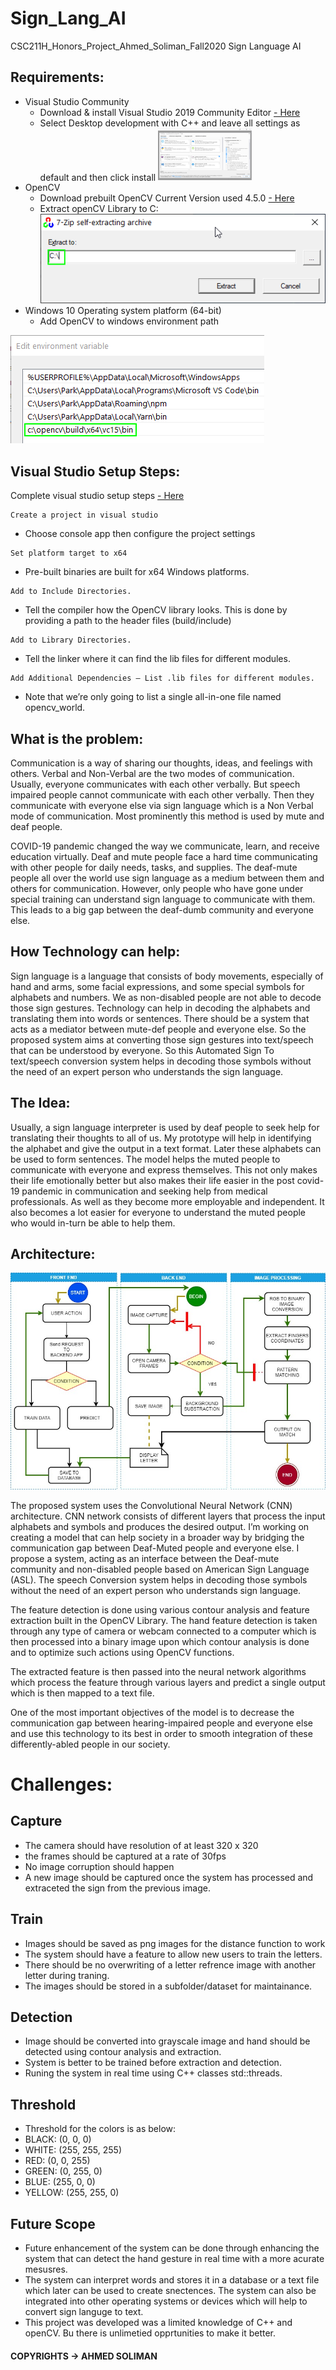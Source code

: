 # Sign_Lang_AI

CSC211H_Honors_Project_Ahmed_Soliman_Fall2020
Sign Language AI

## Requirements:

- Visual Studio Community
  - Download & install Visual Studio 2019 Community Editor [- Here](https://visualstudio.microsoft.com/downloads/)
  - Select Desktop development with C++ and leave all settings as default and then click install
    <img src= "./images/install_visual.png" width=150 height= auto>
- OpenCV
  - Download prebuilt OpenCV Current Version used 4.5.0 [- Here](https://opencv.org/releases/)
  - Extract openCV Library to C:\
    <img src= "./images/extract_opencv.png" width=auto height= auto>
- Windows 10 Operating system platform (64-bit)
  - Add OpenCV to windows environment path
<img src= "./images/add_path.png" width=auto height= auto>

## Visual Studio Setup Steps:

Complete visual studio setup steps [- Here](https://sites.google.com/view/sign-language-ai/setup)

```
Create a project in visual studio
```

- Choose console app then configure the project settings

```
Set platform target to x64
```

- Pre-built binaries are built for x64 Windows platforms.

```
Add to Include Directories.
```

- Tell the compiler how the OpenCV library looks. This is done by providing a path to the header files (build/include)

```
Add to Library Directories.
```

- Tell the linker where it can find the lib files for different modules.

```
Add Additional Dependencies — List .lib files for different modules.
```

- Note that we’re only going to list a single all-in-one file named opencv_world.

## What is the problem:

Communication is a way of sharing our thoughts, ideas, and feelings with others. Verbal and Non-Verbal are the two modes of communication. Usually, everyone communicates with each other verbally. But speech impaired people cannot communicate with each other verbally. Then they communicate with everyone else via sign language which is a Non Verbal mode of communication. Most prominently this method is used by mute and deaf people.

COVID-19 pandemic changed the way we communicate, learn, and receive education virtually. Deaf and mute people face a hard time communicating with other people for daily needs, tasks, and supplies. The deaf-mute people all over the world use sign language as a medium between them and others for communication. However, only people who have gone under special training can understand sign language to communicate with them. This leads to a big gap between the deaf-dumb community and everyone else.

## How Technology can help:

Sign language is a language that consists of body movements, especially of hand and arms, some facial expressions, and some special symbols for alphabets and numbers. We as non-disabled people are not able to decode those sign gestures. Technology can help in decoding the alphabets and translating them into words or sentences. There should be a system that acts as a mediator between mute-def people and everyone else. So the proposed system aims at converting those sign gestures into text/speech that can be understood by everyone. So this Automated Sign To text/speech conversion system helps in decoding those symbols without the need of an expert person who understands the sign language.

## The Idea:

Usually, a sign language interpreter is used by deaf people to seek help for translating their thoughts to all of us. My prototype will help in identifying the alphabet and give the output in a text format. Later these alphabets can be used to form sentences. The model helps the muted people to communicate with everyone and express themselves. This not only makes their life emotionally better but also makes their life easier in the post covid-19 pandemic in communication and seeking help from medical professionals. As well as they become more employable and independent. It also becomes a lot easier for everyone to understand the muted people who would in-turn be able to help them.

## Architecture:

<img src= "./images/Project_Diagram.jpg" width=auto height= auto>

The proposed system uses the Convolutional Neural Network (CNN) architecture. CNN network consists of different layers that process the input alphabets and symbols and produces the desired output. I’m working on creating a model that can help society in a broader way by bridging the communication gap between Deaf-Muted people and everyone else. I propose a system, acting as an interface between the Deaf-mute community and non-disabled people based on American Sign Language (ASL). The speech Conversion system helps in decoding those symbols without the need of an expert person who understands sign language.

The feature detection is done using various contour analysis and feature extraction built in the OpenCV Library. The hand feature detection is taken through any type of camera or webcam connected to a computer which is then processed into a binary image upon which contour analysis is done and to optimize such actions using OpenCV functions.

The extracted feature is then passed into the neural network algorithms which process the feature through various layers and predict a single output which is then mapped to a text file.

One of the most important objectives of the model is to decrease the communication gap between hearing-impaired people and everyone else and use this technology to its best in order to smooth integration of these differently-abled people in our society.

# Challenges:

## Capture

- The camera should have resolution of at least 320 x 320
- the frames should be captured at a rate of 30fps
- No image corruption should happen
- A new image should be captured once the system has processed and extraceted the sign from the previous image.

## Train

- Images should be saved as png images for the distance function to work
- The system should have a feature to allow new users to train the letters.
- There should be no overwriting of a letter refrence image with another letter during traning.
- The images should be stored in a subfolder/dataset for maintainance.

## Detection

- Image should be converted into grayscale image and hand should be detected using contour analysis and extraction.
- System is better to be trained before extraction and detection.
- Runing the system in real time using C++ classes std::threads.

## Threshold

- Threshold for the colors is as below:
- BLACK: (0, 0, 0)
- WHITE: (255, 255, 255)
- RED: (0, 0, 255)
- GREEN: (0, 255, 0)
- BLUE: (255, 0, 0)
- YELLOW: (255, 255, 0)

## Future Scope

- Future enhancement of the system can be done through enhancing the system that can detect the hand gesture in real time with a more acurate mesusres.
- The system can interpret words and stores it in a database or a text file which later can be used to create snectences. The system can also be integrated into other operating systems or devices which will help to convert sign languge to text.
- This project was developed was a limited knowledge of C++ and openCV. Bu there is unlimetied opprtunities to make it better.

#### COPYRIGHTS -> AHMED SOLIMAN
